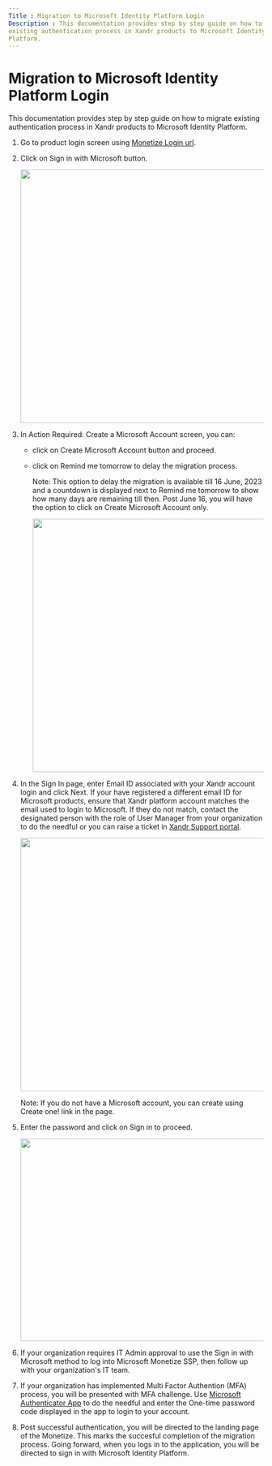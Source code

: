 ```yaml
---
Title : Migration to Microsoft Identity Platform Login
Description : This documentation provides step by step guide on how to migrate
existing authentication process in Xandr products to Microsoft Identity
Platform.
---
```



# Migration to Microsoft Identity Platform Login



This documentation provides step by step guide on how to migrate
existing authentication process in Xandr products to Microsoft Identity
Platform.



1.  Go to product login screen using
    <a href="https://monetize.xandr.com/login" class="xref"
    target="_blank">Monetize Login url</a>.

2.  Click on Sign in with Microsoft
    button.

    <img src="../images/microsoft/1.png"
    id="migration-to-microsoft-identity-platform-login__image_ijn_j3q_sxb"
    class="image" width="500" height="500" />

3.  In Action Required: Create a
    Microsoft Account screen, you can:
    

    - click on Create Microsoft
      Account button and proceed.

    - click on Remind me tomorrow to
      delay the migration process.

      

      Note: This option to delay the
      migration is available till 16 June, 2023 and a countdown is
      displayed next to Remind me
      tomorrow to show how many days are remaining till then.
      Post June 16, you will have the option to click on
      Create Microsoft Account only.

      

      <img src="../images/microsoft/2.png"
      id="migration-to-microsoft-identity-platform-login__image_z55_p3q_sxb"
      class="image" width="600" height="500" />

    

4.  In the Sign In page, enter
    Email ID associated with your Xandr account login and click
    Next. If your have registered a
    different email ID for Microsoft products, ensure that Xandr
    platform account matches the email used to login to Microsoft. If
    they do not match, contact the designated person with the role of
    User Manager from your organization to do the needful or you can
    raise a ticket in
    <a href="https://help.xandr.com/" class="xref" target="_blank">Xandr
    Support portal</a>.

    <img src="../images/microsoft/3.png"
    id="migration-to-microsoft-identity-platform-login__image_rkm_bjq_sxb"
    class="image" width="500" height="500" />

    

    

    Note: If you do not have a
    Microsoft account, you can create using
    Create one! link in the page.

    

    

5.  Enter the password and click on Sign
    in to proceed.

    <img src="../images/microsoft/4.png"
    id="migration-to-microsoft-identity-platform-login__image_agp_tjq_sxb"
    class="image" width="500" height="400" />

6.  If your organization requires IT Admin approval to use the
    Sign in with Microsoft method to
    log into Microsoft Monetize SSP, then follow up with your organization's
    IT team.

7.  If your organization has implemented Multi Factor Authention (MFA)
    process, you will be presented with MFA challenge. Use <a
    href="https://www.microsoft.com/en-in/security/mobile-authenticator-app"
    class="xref" target="_blank">Microsoft Authenticator App</a> to do
    the needful and enter the One-time password code displayed in the
    app to login to your account.

8.  Post successful authentication, you will be directed to the landing
    page of the Monetize. This marks the succesful completion of the
    migration process. Going forward, when you logs in to the
    application, you will be directed to sign in with Microsoft Identity
    Platform.






